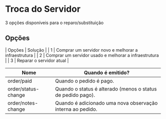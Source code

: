 # Troca do Servidor
3 opções disponíveis para o reparo/substituição

## Opções

| Opções | Solução |
| 1 | Comprar um servidor novo e melhorar a infraestrutura |
| 2 | Comprar um servidor usado e melhorar a infraestrutura |
| 3 | Reparar o servidor atual |


| Nome  | Quando é emitido? |
| ----- |---- |
| order/paid | Quando o pedido é pago.  |
| order/status-change | Quando o status é alterado (menos o status de pedido pago). |
| order/notes-change | Quando é adicionado uma nova observação interna ao pedido. |
